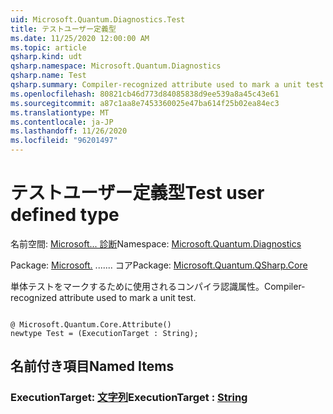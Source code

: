 ```yaml
---
uid: Microsoft.Quantum.Diagnostics.Test
title: テストユーザー定義型
ms.date: 11/25/2020 12:00:00 AM
ms.topic: article
qsharp.kind: udt
qsharp.namespace: Microsoft.Quantum.Diagnostics
qsharp.name: Test
qsharp.summary: Compiler-recognized attribute used to mark a unit test.
ms.openlocfilehash: 80821cb46d773d84085838d9ee539a8a45c43e61
ms.sourcegitcommit: a87c1aa8e7453360025e47ba614f25b02ea84ec3
ms.translationtype: MT
ms.contentlocale: ja-JP
ms.lasthandoff: 11/26/2020
ms.locfileid: "96201497"
---
```

# <a name="test-user-defined-type"></a><span data-ttu-id="53629-102">テストユーザー定義型</span><span class="sxs-lookup"><span data-stu-id="53629-102">Test user defined type</span></span>

<span data-ttu-id="53629-103">名前空間: [Microsoft... 診断](xref:Microsoft.Quantum.Diagnostics)</span><span class="sxs-lookup"><span data-stu-id="53629-103">Namespace: [Microsoft.Quantum.Diagnostics](xref:Microsoft.Quantum.Diagnostics)</span></span>

<span data-ttu-id="53629-104">Package: [Microsoft.](https://nuget.org/packages/Microsoft.Quantum.QSharp.Core) ....... コア</span><span class="sxs-lookup"><span data-stu-id="53629-104">Package: [Microsoft.Quantum.QSharp.Core](https://nuget.org/packages/Microsoft.Quantum.QSharp.Core)</span></span>


<span data-ttu-id="53629-105">単体テストをマークするために使用されるコンパイラ認識属性。</span><span class="sxs-lookup"><span data-stu-id="53629-105">Compiler-recognized attribute used to mark a unit test.</span></span>

```qsharp

@ Microsoft.Quantum.Core.Attribute()
newtype Test = (ExecutionTarget : String);
```



## <a name="named-items"></a><span data-ttu-id="53629-106">名前付き項目</span><span class="sxs-lookup"><span data-stu-id="53629-106">Named Items</span></span>

### <a name="executiontarget--string"></a><span data-ttu-id="53629-107">ExecutionTarget: [文字列](xref:microsoft.quantum.lang-ref.string)</span><span class="sxs-lookup"><span data-stu-id="53629-107">ExecutionTarget : [String](xref:microsoft.quantum.lang-ref.string)</span></span>


